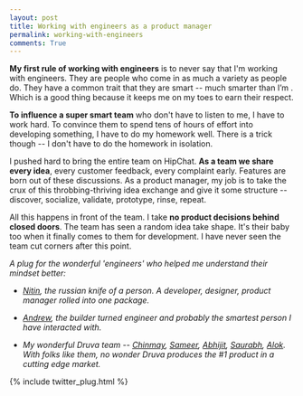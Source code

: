 ```yaml
---
layout: post
title: Working with engineers as a product manager
permalink: working-with-engineers
comments: True
---
```



**My first rule of working with engineers** is to never say that I'm working with engineers. They are people who come in as much a variety as people do. They have a common trait that they are smart -- much smarter than I’m . Which is a good thing because it keeps me on my toes to earn their respect.

**To influence a super smart team**  who don't have to listen to me, I have to work hard. To convince them to spend tens of hours of effort into developing something, I have to do my homework well. There is a trick though -- I don't have to do the homework in isolation.

I pushed hard to bring the entire team on HipChat. **As a team we share every idea**, every customer feedback, every complaint early. Features are born out of these discussions. As a product manager, my job is to take the crux of this throbbing-thriving idea exchange and give it some structure -- discover, socialize, validate, prototype, rinse, repeat.

All this happens in front of the team. I take **no product decisions behind closed doors**. The team has seen a random idea take shape. It's their baby too when it finally comes to them for development. I have never seen the team cut corners after this point.



<cite> A plug for the wonderful 'engineers' who helped me understand their mindset better:

- *[Nitin](http://twitter.com/nitin_pande), the russian knife of a person. A developer, designer, product manager rolled into one package.*

- *[Andrew](https://www.linkedin.com/pub/andrew-lazarus/9/455/737), the builder turned engineer and probably the smartest person I have interacted with.*

- *My wonderful Druva team -- [Chinmay](http://in.linkedin.com/in/achinmay), [Sameer](http://in.linkedin.com/in/sameertamsekar), [Abhijit](http://in.linkedin.com/in/vaidyaabhijit), [Saurabh](#), [Alok](https://www.linkedin.com/pub/alok-ranjan/7a/677/3b1). With folks like them, no wonder Druva produces the #1 product in a cutting edge market.*
</cite>



{% include twitter_plug.html %}
